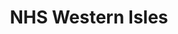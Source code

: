 ---
schema: default
title: NHS Western Isles
description: Health and social care partnership for the Western Isles area
logo: ''
type:
- Health and Social Care Partnership
portal_url: ''
org_url: http://www.wihb.scot.nhs.uk
twitter_handle: NHSWI
gss_code: S08000028
wikidata_qid: Q6954182
wdtk_id: nhs_western_isles
---